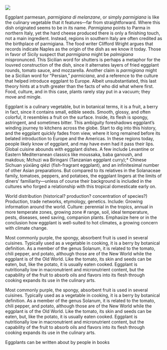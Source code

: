 <a href="https://juncture-digital.org"><img src="https://juncture-digital.org/images/ve-button.png"></a>

<param ve-config 
       title="Eggplant"
       author="Ana Carolina Carmona Ribeiro, Nathan Cornish, and Sheila Scoville"
       banner="https://upload.wikimedia.org/wikipedia/commons/5/55/Leiden_University_Library_-_Seikei_Zusetsu_vol._26%2C_page_027_-_%E6%B8%A4%E6%B5%B7%E8%8C%84%2C_%E6%B0%B4%E8%8C%84_-_Solanum_melongena_L._-_%E8%8C%84%E5%AD%90_-_idem%2C_1804.jpg" 
       layout="vertical">
 
Eggplant parmesan, _parmigiana di melanzane_, or simply _parmigiana_ is like the culinary vegetable that it features—far from straightforward. Where this dish originated seems to be in its name. _Parmigiana_ points to Parma in northern Italy, yet the hard cheese produced there is only a finishing touch, not a main ingredient. Instead, regions in southern Italy are often credited as the birthplace of parmigiana. The food writer Clifford Wright argues that records indicate Naples as the origin of the dish as we know it today. Those in favor of Sicily suspect that _parmigiana_ might be _palmigiana_ mispronunced. This Sicilian word for shutters is perhaps a metaphor for the louvred construction of the dish, since it alternates layers of fried eggplant rounds, tomato sauce, and mozzarella. Another claim is _parmigiana_ might be a Sicilian word for “Persian,” _parmiciana_, and a reference to the culture that helped introduce eggplant to Europe. Albeit unsubstantiated, this last theory hints at a truth greater than the facts of who did what where first. Food, culture, and in this case, plants rarely stay put in a vacuum; they move and mingle.


<param ve-image 
url="https://upload.wikimedia.org/wikipedia/commons/8/8b/Melanzane_alla_Parmigiana.jpg"
       label="Melanzane alla Parmigiana" 
description="Baked aubergines with Parmesan cheese"
       attribution="Flickr.com user Blue Lotus"
license="CC BY 2.0."
       source="https://www.flickr.com/photos/bluelotus/244367048">

Eggplant is a culinary vegetable, but in botanical terms, it is a fruit, a berry in fact, since it contains small, edible seeds. Smooth, glossy, and often colorful, it resembles a fruit on the surface. Inside, its flesh is spongy, astringent, and sometimes bitter. This ambiguity foreshadows eggplant’s winding journey to kitchens across the globe. Start to dig into this history, and the eggplant quickly fades from view, where it long remained before its belated introduction to Europe and the Americas. In these regions today, people likely know of eggplant, and may have even had it pass their lips. Global cuisine abounds with eggplant dishes. A few include Levantine or Eastern Mediterranean classics like moussaka, baba ganoush, and makdous; Mchuzi wa Biringani (Tanzanian eggplant curry);* Chinese Sichuan yúxiāng qiézì (fish-fragrant eggplant), and an infinitesimal number of other Asian preparations. But compared to its relatives in the Solanaceae family, tomatoes, peppers, and potatoes, the eggplant lingers at the limits of diners’ familiarity—unless of course their background is included in the cultures who forged a relationship with this tropical domesticate early on.

<param ve-image 
url="https://upload.wikimedia.org/wikipedia/commons/f/fb/Qiezi.jpg"
       label="Melanzane alla Parmigiana" 
description="Baked aubergines with Parmesan cheese"
       credit="Flickr.com user Blue Lotus"
license="CC BY 2.0."
       source="https://www.flickr.com/photos/bluelotus/244367048">


World distribution (historical? production? concentration of species?) Production, trade networks, etymology, genetics. Include: Growing information around the world. Culture: perennial in the tropics, annual in more temperate zones, growing zone # range, soil, ideal temperature, pests, diseases, seed saving, companion plants. Emphasize here or in the conclusion how eggplant is well-suited to hot climates, a growing concern with climate change.

 <param ve-map 
      center="Q41183" 
      zoom="10" 
      Title="Aleppo, Syria"
      show-labels>      

Most commonly purple, the spongy, absorbent fruit is used in several cuisines. Typically used as a vegetable in cooking, it is a berry by botanical definition. As a member of the genus Solanum, it is related to the tomato, chili pepper, and potato, although those are of the New World while the eggplant is of the Old World. Like the tomato, its skin and seeds can be eaten, but, like the potato, it is usually eaten cooked. Eggplant is nutritionally low in macronutrient and micronutrient content, but the capability of the fruit to absorb oils and flavors into its flesh through cooking expands its use in the culinary arts.
<param ve-image 
       label="Eggplant emoji" 
       description="Eggplant emoji" 
       license="via BHL" 
       url="https://www.biodiversitylibrary.org/pageImage/50118220#page/101/mode/1up"
       region="413,140,2705,2632">

Most commonly purple, the spongy, absorbent fruit is used in several cuisines. Typically used as a vegetable in cooking, it is a berry by botanical definition. As a member of the genus Solanum, it is related to the tomato, chili pepper, and potato, although those are of the New World while the eggplant is of the Old World. Like the tomato, its skin and seeds can be eaten, but, like the potato, it is usually eaten cooked. Eggplant is nutritionally low in macronutrient and micronutrient content, but the capability of the fruit to absorb oils and flavors into its flesh through cooking expands its use in the culinary arts.
<param ve-knightlab-timeline
       source="1wL2INP3K0tfqVYfJqVJOd9NlyDXDYjajpzEb_WG8UGA"
       timenav-position="bottom"
       hash-bookmark="false""
       initial-zoom="1""
       height="750">

Eggplants can be written about by people in books 
<param ve-iframe 
    src="https://books.google.com/books?id=LGVeCAAAQBAJ&newbks=0&lpg=PT380&dq=aubergine&pg=PT380&output=embed">
       
